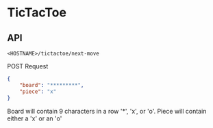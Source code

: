 # TicTacToe

## API

```
<HOSTNAME>/tictactoe/next-move
```

POST Request

```json
{
    "board": "*********",
    "piece": "x"
}
```

Board will contain 9 characters in a row '*', 'x', or 'o'.
Piece will contain either a 'x' or an 'o'
